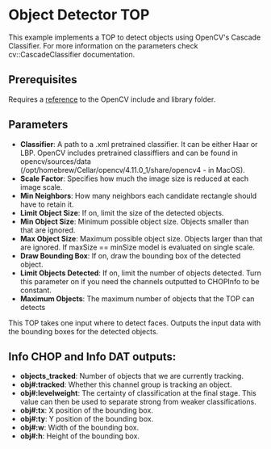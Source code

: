 # Object Detector TOP

This example implements a TOP to detect objects using OpenCV's Cascade Classifier. For
more information on the parameters check cv::CascadeClassifier documentation.

## Prerequisites
Requires a [reference](https://github.com/TouchDesigner/CustomOperatorSamples#referencing-opencv-libraries) to the OpenCV include and library folder.

## Parameters
* **Classifier**:   A path to a .xml pretrained classifier. It can be either Haar or 
		LBP. OpenCV includes pretrained classiffiers and can be found in 
		opencv/sources/data (/opt/homebrew/Cellar/opencv/4.11.0_1/share/opencv4 - in MacOS).
* **Scale Factor**: Specifies how much the image size is reduced at each image scale.
* **Min Neighbors**:    How many neighbors each candidate rectangle should have to retain it.
* **Limit Object Size**:    If on, limit the size of the detected objects.
* **Min Object Size**:  Minimum possible object size. Objects smaller than that are ignored.
* **Max Object Size**:  Maximum possible object size. Objects larger than that are ignored. If 
	maxSize == minSize model is evaluated on single scale.
* **Draw Bounding Box**:    If on, draw the bounding box of the detected object.
* **Limit Objects Detected**:   If on, limit the number of objects detected. Turn this parameter on
	if you need the channels outputted to CHOPInfo to be constant.
* **Maximum Objects**:  The maximum number of objects that the TOP can detects

This TOP takes one input where to detect faces. Outputs the input data with the bounding boxes for the 
detected objects.

## Info CHOP and Info DAT outputs: 
* **objects_tracked**:  Number of objects that we are currently tracking.
* **obj#:tracked**: Whether this channel group is tracking an object.
* **obj#:levelweight**: The certainty of classification at the final stage. This value can then be used 
	to separate strong from weaker classifications.
* **obj#:tx**:  X position of the bounding box.
* **obj#:ty**:  Y position of the bounding box.
* **obj#:w**:   Width of the bounding box.
* **obj#:h**:   Height of the bounding box.
